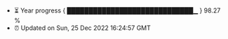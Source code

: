 - ⏳ Year progress { █████████████████████████████▁ } 98.27 %
- ⏰ Updated on Sun, 25 Dec 2022 16:24:57 GMT

